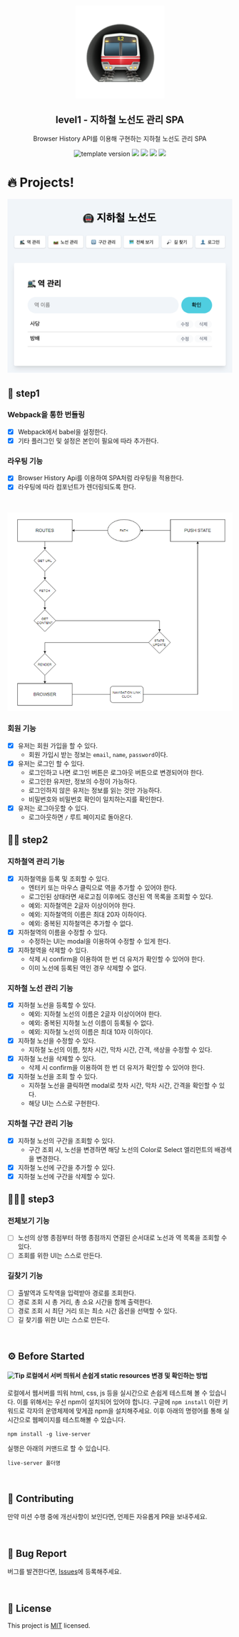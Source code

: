 <p align="middle" >
  <img width="200px;" src="./src/images/subway_emoji.png"/>
</p>
<h2 align="middle">level1 - 지하철 노선도 관리 SPA</h2>
<p align="middle">Browser History API를 이용해 구현하는 지하철 노선도 관리 SPA</p>
<p align="middle">
  <img src="https://img.shields.io/badge/version-1.0.0-blue?style=flat-square" alt="template version"/>
  <img src="https://img.shields.io/badge/language-html-red.svg?style=flat-square"/>
  <img src="https://img.shields.io/badge/language-css-blue.svg?style=flat-square"/>
  <img src="https://img.shields.io/badge/language-js-yellow.svg?style=flat-square"/>
  <img src="https://img.shields.io/badge/license-MIT-brightgreen.svg?style=flat-square"/>
</p>

# 🔥 Projects!

<p align="middle">
  <img src="./images/readme/subway_app_preview.png">
</p>

## 🎯 step1

### Webpack을 통한 번들링

- [x] Webpack에서 babel을 설정한다.
- [x] 기타 플러그인 및 설정은 본인이 필요에 따라 추가한다.

### 라우팅 기능

- [x] Browser History Api를 이용하여 SPA처럼 라우팅을 적용한다.
- [x] 라우팅에 따라 컴포넌트가 렌더링되도록 한다.

<br><br>
<img src="./images/readme/subway_routing.png">

### 회원 기능

- [x] 유저는 회원 가입을 할 수 있다.
  - 회원 가입시 받는 정보는 `email`, `name`, `password`이다.
- [x] 유저는 로그인 할 수 있다.
  - 로그인하고 나면 로그인 버튼은 로그아웃 버튼으로 변경되어야 한다.
  - 로그인한 유저만, 정보의 수정이 가능하다.
  - 로그인하지 않은 유저는 정보를 읽는 것만 가능하다.
  - 비밀번호와 비밀번호 확인이 일치하는지를 확인한다.
- [x] 유저는 로그아웃할 수 있다.
  - 로그아웃하면 `/` 루트 페이지로 돌아온다.

## 🎯🎯 step2

### 지하철역 관리 기능

- [x] 지하철역을 등록 및 조회할 수 있다.
  - 엔터키 또는 마우스 클릭으로 역을 추가할 수 있어야 한다.
  - 로그인된 상태라면 새로고침 이후에도 갱신된 역 목록을 조회할 수 있다.
  - 예외: 지하철역은 2글자 이상이어야 한다.
  - 예외: 지하철역의 이름은 최대 20자 이하이다.
  - 예외: 중복된 지하철역은 추가할 수 없다.
- [x] 지하철역의 이름을 수정할 수 있다.
  - 수정하는 UI는 modal을 이용하여 수정할 수 있게 한다.
- [x] 지하철역을 삭제할 수 있다.
  - 삭제 시 confirm을 이용하여 한 번 더 유저가 확인할 수 있어야 한다.
  - 이미 노선에 등록된 역인 경우 삭제할 수 없다.

### 지하철 노선 관리 기능

- [x] 지하철 노선을 등록할 수 있다.
  - 예외: 지하철 노선의 이름은 2글자 이상이어야 한다.
  - 예외: 중복된 지하철 노선 이름이 등록될 수 없다.
  - 예외: 지하철 노선의 이름은 최대 10자 이하이다.
- [x] 지하철 노선을 수정할 수 있다.
  - 지하철 노선의 이름, 첫차 시간, 막차 시간, 간격, 색상을 수정할 수 있다.
- [x] 지하철 노선을 삭제할 수 있다.
  - 삭제 시 confirm을 이용하여 한 번 더 유저가 확인할 수 있어야 한다.
- [x] 지하철 노선을 조회 할 수 있다.
  - 지하철 노선을 클릭하면 modal로 첫차 시간, 막차 시간, 간격을 확인할 수 있다.
  - 해당 UI는 스스로 구현한다.

### 지하철 구간 관리 기능

- [x] 지하철 노선의 구간을 조회할 수 있다.
  - 구간 조회 시, 노선을 변경하면 해당 노선의 Color로 Select 엘리먼트의 배경색을 변경한다.
- [x] 지하철 노선에 구간을 추가할 수 있다.
- [x] 지하철 노선에 구간을 삭제할 수 있다.

## 🎯🎯🎯 step3

### 전체보기 기능

- [ ] 노선의 상행 종점부터 하행 종점까지 연결된 순서대로 노선과 역 목록을 조회할 수 있다.
- [ ] 조회를 위한 UI는 스스로 만든다.

### 길찾기 기능

- [ ] 출발역과 도착역을 입력받아 경로를 조회한다.
- [ ] 경로 조회 시 총 거리, 총 소요 시간을 함께 출력한다.
- [ ] 경로 조회 시 최단 거리 또는 최소 시간 옵션을 선택할 수 있다.
- [ ] 길 찾기를 위한 UI는 스스로 만든다.

<br>

## ⚙️ Before Started

#### <img alt="Tip" src="https://img.shields.io/static/v1.svg?label=&message=Tip&style=flat-square&color=673ab8"> 로컬에서 서버 띄워서 손쉽게 static resources 변경 및 확인하는 방법

로컬에서 웹서버를 띄워 html, css, js 등을 실시간으로 손쉽게 테스트해 볼 수 있습니다. 이를 위해서는 우선 npm이 설치되어 있어야 합니다. 구글에 `npm install` 이란 키워드로 각자의 운영체제에 맞게끔 npm을 설치해주세요. 이후 아래의 명령어를 통해 실시간으로 웹페이지를 테스트해볼 수 있습니다.

```
npm install -g live-server
```

실행은 아래의 커맨드로 할 수 있습니다.

```
live-server 폴더명
```

<br>

## 👏 Contributing

만약 미션 수행 중에 개선사항이 보인다면, 언제든 자유롭게 PR을 보내주세요.

<br>

## 🐞 Bug Report

버그를 발견한다면, [Issues](https://github.com/woowacourse/javascript-subway/issues)에 등록해주세요.

<br>

## 📝 License

This project is [MIT](https://github.com/woowacourse/javascript-subway/blob/main/LICENSE) licensed.
